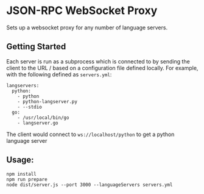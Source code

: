 # JSON-RPC WebSocket Proxy

Sets up a websocket proxy for any number of language servers.

## Getting Started 

Each server is run as a subprocess which is connected to by sending the client
to the URL /<language> based on a configuration file defined locally. For example,
with the following defined as `servers.yml`:

```
langservers:
  python:
    - python
    - python-langserver.py
    - --stdio
  go:
    - /usr/local/bin/go
    - langserver.go
```

The client would connect to `ws://localhost/python` to get a python language server

## Usage:

```
npm install
npm run prepare
node dist/server.js --port 3000 --languageServers servers.yml
```
